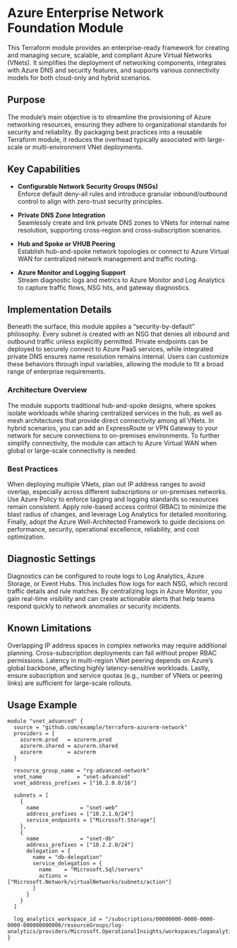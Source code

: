 <!-- TOC -->
<!-- /TOC -->

# Azure Enterprise Network Foundation Module

This Terraform module provides an enterprise-ready framework for creating and managing secure, scalable, and compliant Azure Virtual Networks (VNets). It simplifies the deployment of networking components, integrates with Azure DNS and security features, and supports various connectivity models for both cloud-only and hybrid scenarios.

## Purpose

The module’s main objective is to streamline the provisioning of Azure networking resources, ensuring they adhere to organizational standards for security and reliability. By packaging best practices into a reusable Terraform module, it reduces the overhead typically associated with large-scale or multi-environment VNet deployments.

## Key Capabilities

- **Configurable Network Security Groups (NSGs)**  
  Enforce default deny-all rules and introduce granular inbound/outbound control to align with zero-trust security principles.

- **Private DNS Zone Integration**  
  Seamlessly create and link private DNS zones to VNets for internal name resolution, supporting cross-region and cross-subscription scenarios.

- **Hub and Spoke or VHUB Peering**  
  Establish hub-and-spoke network topologies or connect to Azure Virtual WAN for centralized network management and traffic routing.

- **Azure Monitor and Logging Support**  
  Stream diagnostic logs and metrics to Azure Monitor and Log Analytics to capture traffic flows, NSG hits, and gateway diagnostics.

## Implementation Details

Beneath the surface, this module applies a “security-by-default” philosophy. Every subnet is created with an NSG that denies all inbound and outbound traffic unless explicitly permitted. Private endpoints can be deployed to securely connect to Azure PaaS services, while integrated private DNS ensures name resolution remains internal. Users can customize these behaviors through input variables, allowing the module to fit a broad range of enterprise requirements.

### Architecture Overview

The module supports traditional hub-and-spoke designs, where spokes isolate workloads while sharing centralized services in the hub, as well as mesh architectures that provide direct connectivity among all VNets. In hybrid scenarios, you can add an ExpressRoute or VPN Gateway to your network for secure connections to on-premises environments. To further simplify connectivity, the module can attach to Azure Virtual WAN when global or large-scale connectivity is needed.

### Best Practices

When deploying multiple VNets, plan out IP address ranges to avoid overlap, especially across different subscriptions or on-premises networks. Use Azure Policy to enforce tagging and logging standards so resources remain consistent. Apply role-based access control (RBAC) to minimize the blast radius of changes, and leverage Log Analytics for detailed monitoring. Finally, adopt the Azure Well-Architected Framework to guide decisions on performance, security, operational excellence, reliability, and cost optimization.

## Diagnostic Settings

Diagnostics can be configured to route logs to Log Analytics, Azure Storage, or Event Hubs. This includes flow logs for each NSG, which record traffic details and rule matches. By centralizing logs in Azure Monitor, you gain real-time visibility and can create actionable alerts that help teams respond quickly to network anomalies or security incidents.

## Known Limitations

Overlapping IP address spaces in complex networks may require additional planning. Cross-subscription deployments can fail without proper RBAC permissions. Latency in multi-region VNet peering depends on Azure’s global backbone, affecting highly latency-sensitive workloads. Lastly, ensure subscription and service quotas (e.g., number of VNets or peering links) are sufficient for large-scale rollouts.

## Usage Example

```hcl
module "vnet_advanced" {
  source = "github.com/example/terraform-azurerm-network"
  providers = {
    azurerm.prod   = azurerm.prod
    azurerm.shared = azurerm.shared
    azurerm        = azurerm
  }

  resource_group_name = "rg-advanced-network"
  vnet_name           = "vnet-advanced"
  vnet_address_prefixes = ["10.2.0.0/16"]

  subnets = [
    {
      name             = "snet-web"
      address_prefixes = ["10.2.1.0/24"]
      service_endpoints = ["Microsoft.Storage"]
    },
    {
      name             = "snet-db"
      address_prefixes = ["10.2.2.0/24"]
      delegation = {
        name = "db-delegation"
        service_delegation = {
          name    = "Microsoft.Sql/servers"
          actions = ["Microsoft.Network/virtualNetworks/subnets/action"]
        }
      }
    }
  ]

  log_analytics_workspace_id = "/subscriptions/00000000-0000-0000-0000-000000000000/resourceGroups/log-analytics/providers/Microsoft.OperationalInsights/workspaces/loganalytics"
}
```